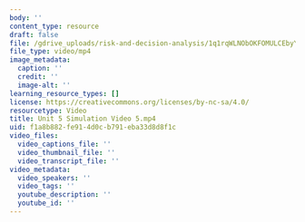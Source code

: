 ```yaml
---
body: ''
content_type: resource
draft: false
file: /gdrive_uploads/risk-and-decision-analysis/1q1rqWLNObOKFOMULCEbyYL97dJRnuZJS/unit-5-simulation-video-5.mp4
file_type: video/mp4
image_metadata:
  caption: ''
  credit: ''
  image-alt: ''
learning_resource_types: []
license: https://creativecommons.org/licenses/by-nc-sa/4.0/
resourcetype: Video
title: Unit 5 Simulation Video 5.mp4
uid: f1a8b882-fe91-4d0c-b791-eba33d8d8f1c
video_files:
  video_captions_file: ''
  video_thumbnail_file: ''
  video_transcript_file: ''
video_metadata:
  video_speakers: ''
  video_tags: ''
  youtube_description: ''
  youtube_id: ''
---
```

